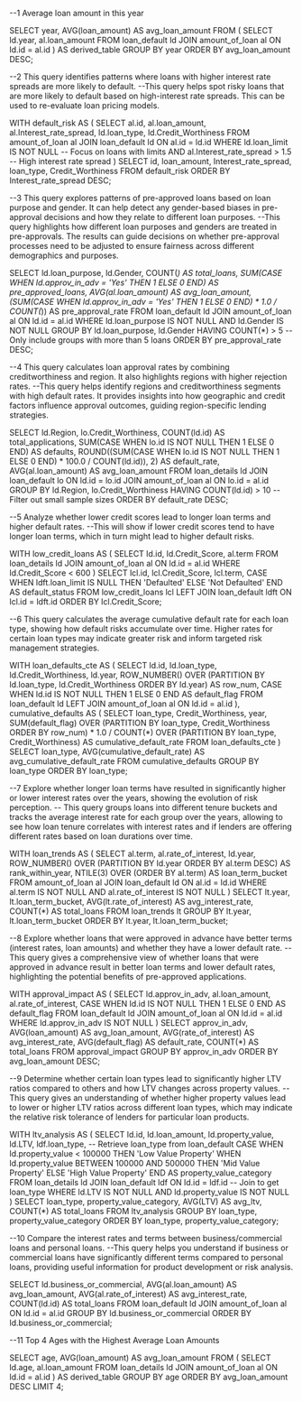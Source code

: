 
--1 Average loan amount in this year

SELECT 
    year,
    AVG(loan_amount) AS avg_loan_amount
FROM (
    SELECT 
        ld.year,
        al.loan_amount
    FROM loan_default ld
    JOIN amount_of_loan al ON ld.id = al.id
) AS derived_table
GROUP BY year
ORDER BY avg_loan_amount DESC;



--2 This query identifies patterns where loans with higher interest rate spreads are more likely to default. 
--This query helps spot risky loans that are more likely to default based on high-interest rate spreads. This can be used to re-evaluate loan pricing models.
 
 WITH default_risk AS (
    SELECT al.id, al.loan_amount, al.Interest_rate_spread, ld.loan_type, ld.Credit_Worthiness
    FROM amount_of_loan al
    JOIN loan_default ld ON al.id = ld.id
    WHERE  ld.loan_limit IS NOT NULL -- Focus on loans with limits
      AND al.Interest_rate_spread > 1.5 -- High interest rate spread
)
SELECT id, loan_amount, Interest_rate_spread, loan_type, Credit_Worthiness
FROM default_risk
ORDER BY Interest_rate_spread DESC;


--3 This query explores patterns of pre-approved loans based on loan purpose and gender. It can help detect any gender-based biases in pre-approval decisions and how they relate to different loan purposes.
--This query highlights how different loan purposes and genders are treated in pre-approvals. The results can guide decisions on whether pre-approval processes need to be adjusted to ensure fairness across different demographics and purposes.

SELECT ld.loan_purpose, ld.Gender, COUNT(*) AS total_loans, 
       SUM(CASE WHEN ld.approv_in_adv = 'Yes' THEN 1 ELSE 0 END) AS pre_approved_loans,
       AVG(al.loan_amount) AS avg_loan_amount, 
       (SUM(CASE WHEN ld.approv_in_adv = 'Yes' THEN 1 ELSE 0 END) * 1.0 / COUNT(*)) AS pre_approval_rate
FROM loan_default ld
JOIN amount_of_loan al ON ld.id = al.id
WHERE ld.loan_purpose IS NOT NULL AND ld.Gender IS NOT NULL
GROUP BY ld.loan_purpose, ld.Gender
HAVING COUNT(*) > 5 -- Only include groups with more than 5 loans
ORDER BY pre_approval_rate DESC;



--4 This query calculates loan approval rates by combining creditworthiness and region. It also highlights regions with higher rejection rates.
--This query helps identify regions and creditworthiness segments with high default rates. It provides insights into how geographic and credit factors influence approval outcomes, guiding region-specific lending strategies.

SELECT ld.Region, lo.Credit_Worthiness, 
       COUNT(ld.id) AS total_applications, 
       SUM(CASE WHEN lo.id IS NOT NULL THEN 1 ELSE 0 END) AS defaults,
       ROUND((SUM(CASE WHEN lo.id IS NOT NULL THEN 1 ELSE 0 END) * 100.0 / COUNT(ld.id)), 2) AS default_rate,
       AVG(al.loan_amount) AS avg_loan_amount
FROM loan_details ld
JOIN loan_default lo ON ld.id = lo.id
JOIN amount_of_loan al ON lo.id = al.id
GROUP BY ld.Region, lo.Credit_Worthiness
HAVING COUNT(ld.id) > 10 -- Filter out small sample sizes
ORDER BY default_rate DESC;




--5 Analyze whether lower credit scores lead to longer loan terms and higher default rates.
--This will show if lower credit scores tend to have longer loan terms, which in turn might lead to higher default risks.

WITH low_credit_loans AS (
    SELECT 
        ld.id,
        ld.Credit_Score,
        al.term
    FROM 
        loan_details ld
    JOIN 
        amount_of_loan al ON ld.id = al.id
    WHERE 
        ld.Credit_Score < 600
)
SELECT 
    lcl.id,
    lcl.Credit_Score,
    lcl.term,
    CASE 
        WHEN ldft.loan_limit IS NULL THEN 'Defaulted'
        ELSE 'Not Defaulted'
    END AS default_status
FROM 
    low_credit_loans lcl
LEFT JOIN 
    loan_default ldft ON lcl.id = ldft.id
ORDER BY 
    lcl.Credit_Score;




--6 This query calculates the average cumulative default rate for each loan type, showing how default risks accumulate over time. Higher rates for certain loan types may indicate greater risk and inform targeted risk management strategies.

WITH loan_defaults_cte AS (
    SELECT ld.id, ld.loan_type, ld.Credit_Worthiness, ld.year, 
           ROW_NUMBER() OVER (PARTITION BY ld.loan_type, ld.Credit_Worthiness ORDER BY ld.year) AS row_num,
           CASE WHEN ld.id IS NOT NULL THEN 1 ELSE 0 END AS default_flag
    FROM loan_default ld
    LEFT JOIN amount_of_loan al ON ld.id = al.id
),
cumulative_defaults AS (
    SELECT loan_type, Credit_Worthiness, year, 
           SUM(default_flag) OVER (PARTITION BY loan_type, Credit_Worthiness ORDER BY row_num) * 1.0 / COUNT(*) OVER (PARTITION BY loan_type, Credit_Worthiness) AS cumulative_default_rate
    FROM loan_defaults_cte
)
SELECT loan_type,
       AVG(cumulative_default_rate) AS avg_cumulative_default_rate
FROM cumulative_defaults
GROUP BY loan_type
ORDER BY loan_type;

--7 Explore whether longer loan terms have resulted in significantly higher or lower interest rates over the years, showing the evolution of risk perception.
-- This query groups loans into different tenure buckets and tracks the average interest rate for each group over the years, allowing to see how loan tenure correlates with interest rates and if lenders are offering different rates based on loan durations over time.

WITH loan_trends AS (
    SELECT 
        al.term,
        al.rate_of_interest,
        ld.year,
        ROW_NUMBER() OVER (PARTITION BY ld.year ORDER BY al.term DESC) AS rank_within_year,
        NTILE(3) OVER (ORDER BY al.term) AS loan_term_bucket
    FROM amount_of_loan al
    JOIN loan_default ld ON al.id = ld.id
    WHERE al.term IS NOT NULL AND al.rate_of_interest IS NOT NULL
)
SELECT 
    lt.year,
    lt.loan_term_bucket,
    AVG(lt.rate_of_interest) AS avg_interest_rate,
    COUNT(*) AS total_loans
FROM loan_trends lt
GROUP BY lt.year, lt.loan_term_bucket
ORDER BY lt.year, lt.loan_term_bucket;


--8 Explore whether loans that were approved in advance have better terms (interest rates, loan amounts) and whether they have a lower default rate.
--This query gives a comprehensive view of whether loans that were approved in advance result in better loan terms and lower default rates, highlighting the potential benefits of pre-approved applications.

WITH approval_impact AS (
    SELECT 
        ld.approv_in_adv,
        al.loan_amount,
        al.rate_of_interest,
        CASE 
            WHEN ld.id IS NOT NULL THEN 1 ELSE 0 
        END AS default_flag
    FROM loan_default ld
    JOIN amount_of_loan al ON ld.id = al.id
    WHERE ld.approv_in_adv IS NOT NULL
)
SELECT 
    approv_in_adv,
    AVG(loan_amount) AS avg_loan_amount,
    AVG(rate_of_interest) AS avg_interest_rate,
    AVG(default_flag) AS default_rate,
    COUNT(*) AS total_loans
FROM approval_impact
GROUP BY approv_in_adv
ORDER BY avg_loan_amount DESC;


--9 Determine whether certain loan types  lead to significantly higher LTV ratios compared to others and how LTV changes across property values.
--This query gives an understanding of whether higher property values lead to lower or higher LTV ratios across different loan types, which may indicate the relative risk tolerance of lenders for particular loan products.

WITH ltv_analysis AS (
    SELECT 
        ld.id,
        ld.loan_amount,
        ld.property_value,
        ld.LTV,
        ldf.loan_type,   -- Retrieve loan_type from loan_default
        CASE 
            WHEN ld.property_value < 100000 THEN 'Low Value Property'
            WHEN ld.property_value BETWEEN 100000 AND 500000 THEN 'Mid Value Property'
            ELSE 'High Value Property'
        END AS property_value_category
    FROM loan_details ld
    JOIN loan_default ldf ON ld.id = ldf.id  -- Join to get loan_type
    WHERE ld.LTV IS NOT NULL AND ld.property_value IS NOT NULL
)
SELECT 
    loan_type,
    property_value_category,
    AVG(LTV) AS avg_ltv,
    COUNT(*) AS total_loans
FROM ltv_analysis
GROUP BY loan_type, property_value_category
ORDER BY loan_type, property_value_category;


--10 Compare the interest rates and terms between business/commercial loans and personal loans.
--This query helps you understand if business or commercial loans have significantly different terms compared to personal loans, providing useful information for product development or risk analysis.

SELECT 
    ld.business_or_commercial,
    AVG(al.loan_amount) AS avg_loan_amount,
    AVG(al.rate_of_interest) AS avg_interest_rate,
    COUNT(ld.id) AS total_loans
FROM loan_default ld
JOIN amount_of_loan al ON ld.id = al.id
GROUP BY ld.business_or_commercial
ORDER BY ld.business_or_commercial;


--11 Top 4 Ages with the Highest Average Loan Amounts

SELECT 
    age,
    AVG(loan_amount) AS avg_loan_amount
FROM (
    SELECT 
        ld.age,
        al.loan_amount
    FROM loan_details ld
    JOIN amount_of_loan al ON ld.id = al.id
) AS derived_table
GROUP BY age
ORDER BY avg_loan_amount DESC
LIMIT 4;

